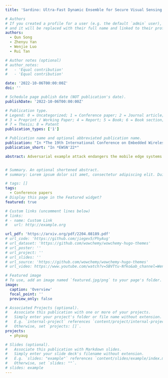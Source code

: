 ```yaml
---
title: 'Sardino: Ultra-Fast Dynamic Ensemble for Secure Visual Sensing at Mobile Edge'

# Authors
# If you created a profile for a user (e.g. the default `admin` user), write the username (folder name) here
# and it will be replaced with their full name and linked to their profile.
authors:
  - Qun Song
  - Zhenyu Yan
  - Wenjie Luo
  - Rui Tan

# Author notes (optional)
# author_notes:
#   - 'Equal contribution'
#   - 'Equal contribution'

date: '2022-10-06T00:00:00Z'
doi: ''

# Schedule page publish date (NOT publication's date).
publishDate: '2022-10-06T00:00:00Z'

# Publication type.
# Legend: 0 = Uncategorized; 1 = Conference paper; 2 = Journal article;
# 3 = Preprint / Working Paper; 4 = Report; 5 = Book; 6 = Book section;
# 7 = Thesis; 8 = Patent
publication_types: ['1']

# Publication name and optional abbreviated publication name.
publication: "In *The 19th International Conference on Embedded Wireless Systems and Networks*"
publication_short: "In *EWSN'22*"

abstract: Adversarial example attack endangers the mobile edge systems such as vehicles and drones that adopt deep neural networks for visual sensing. This paper presents **Sardino**, an active and dynamic defense approach that renews the inference ensemble at run time to develop security against the adaptive adversary who tries to exfiltrate the ensemble and construct the corresponding effective adversarial examples. By applying consistency check and data fusion on the ensemble's predictions, Sardino can detect and thwart adversarial inputs. Compared with the training-based ensemble renewal, we use HyperNet to achieve *one million times* acceleration and per-frame ensemble renewal that presents the highest level of difficulty to the prerequisite exfiltration attacks. We design a run-time planner that maximizes the ensemble size in favor of security while maintaining the processing frame rate. Beyond adversarial examples, Sardino can also address the issue of out-of-distribution inputs effectively. This paper presents extensive evaluation of Sardino's performance in counteracting adversarial examples and applies it to build a real-time car-borne traffic sign recognition system. Live on-road tests show the built system's effectiveness in maintaining frame rate and detecting out-of-distribution inputs due to the false positives of a preceding YOLO-based traffic sign detector.


# Summary. An optional shortened abstract.
# summary: Lorem ipsum dolor sit amet, consectetur adipiscing elit. Duis posuere tellus ac convallis placerat. Proin tincidunt magna sed ex sollicitudin condimentum.

# tags: []
tags:
  - Conference papers
# Display this page in the Featured widget?
featured: true

# Custom links (uncomment lines below)
# links:
# - name: Custom Link
#   url: http://example.org

url_pdf: 'https://arxiv.org/pdf/2204.08189.pdf'
# url_code: 'https://github.com/jiegev5/PhyAug'
# url_dataset: 'https://github.com/wowchemy/wowchemy-hugo-themes'
# url_poster: ''
# url_project: ''
# url_slides: ''
# url_source: 'https://github.com/wowchemy/wowchemy-hugo-themes'
# url_video: https://www.youtube.com/watch?v=5BVTtu-Nfko&ab_channel=WenjieLuo

# Featured image
# To use, add an image named `featured.jpg/png` to your page's folder.
image:
  caption: 'Overview'
  focal_point: ''
  preview_only: false

# Associated Projects (optional).
#   Associate this publication with one or more of your projects.
#   Simply enter your project's folder or file name without extension.
#   E.g. `internal-project` references `content/project/internal-project/index.md`.
#   Otherwise, set `projects: []`.
projects:
  - phyaug

# Slides (optional).
#   Associate this publication with Markdown slides.
#   Simply enter your slide deck's filename without extension.
#   E.g. `slides: "example"` references `content/slides/example/index.md`.
#   Otherwise, set `slides: ""`.
# slides: example
---
```

<!-- 
{{% callout note %}}
Click the _Cite_ button above to demo the feature to enable visitors to import publication metadata into their reference management software.
{{% /callout %}}

{{% callout note %}}
Create your slides in Markdown - click the _Slides_ button to check out the example.
{{% /callout %}}

Supplementary notes can be added here, including [code, math, and images](https://wowchemy.com/docs/writing-markdown-latex/). -->
